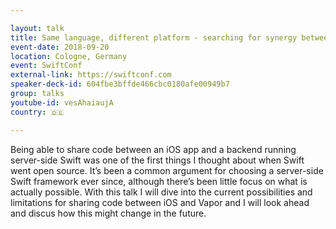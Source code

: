 ```yaml
---

layout: talk
title: Same language, different platform - searching for synergy between iOS and Vapor
event-date: 2018-09-20
location: Cologne, Germany
event: SwiftConf
external-link: https://swiftconf.com
speaker-deck-id: 604fbe3bffde466cbc0180afe00949b7
group: talks
youtube-id: vesAhaiaujA
country: 🇩🇪

---
```


Being able to share code between an iOS app and a backend running server-side Swift was one of the first things I thought about when Swift went open source. It’s been a common argument for choosing a server-side Swift framework ever since, although there’s been little focus on what is actually possible. With this talk I will dive into the current possibilities and limitations for sharing code between iOS and Vapor and I will look ahead and discus how this might change in the future.
